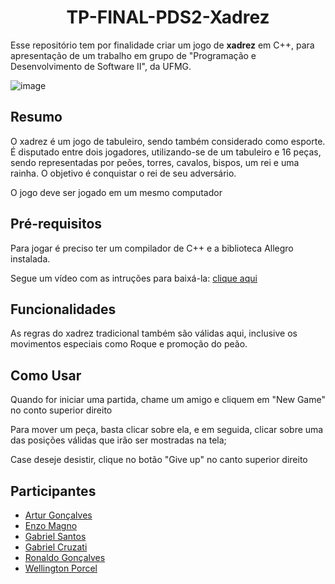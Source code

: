 <h1 align="center"> TP-FINAL-PDS2-Xadrez </h1>

  Esse repositório tem por finalidade criar um jogo de **xadrez** em C++, para apresentação de um trabalho em grupo de "Programação e Desenvolvimento de Software II", da UFMG.

![image](https://user-images.githubusercontent.com/100977386/205654835-cc64fdb3-4316-4e50-aee6-285493603d7e.png)

## Resumo
  O xadrez é um jogo de tabuleiro, sendo também considerado como esporte. É disputado entre dois jogadores, utilizando-se de um tabuleiro e 16 peças, sendo representadas por peões, torres, cavalos, bispos, um rei e uma rainha. O objetivo é conquistar o rei de seu adversário.

  O jogo deve ser jogado em um mesmo computador
## Pré-requisitos
  Para jogar é preciso ter um compilador de C++ e a biblioteca Allegro instalada.

  Segue um vídeo com as intruções para baixá-la:
[clique aqui](https://youtu.be/7gGZj2YkWEU)

## Funcionalidades
  As regras do xadrez tradicional também são válidas aqui, inclusive os movimentos especiais como Roque e promoção do peão.

## Como Usar
  Quando for iniciar uma partida, chame um amigo e cliquem em "New Game" no conto superior direito

  Para mover um peça, basta clicar sobre ela, e em seguida, clicar sobre uma das posições válidas que irão ser mostradas na tela;

  Case deseje desistir, clique no botão "Give up" no canto superior direito

## Participantes
* [Artur Gonçalves](https://github.com/arturgsz)
* [Enzo Magno](https://github.com/CarlosMagnanimo)
* [Gabriel Santos](https://github.com/santastico)
* [Gabriel Cruzati](https://github.com/GabrielCruzati)
* [Ronaldo Gonçalves](https://github.com/Ronaldo-gsa)
* [Wellington Porcel](https://github.com/WlPorcel)
